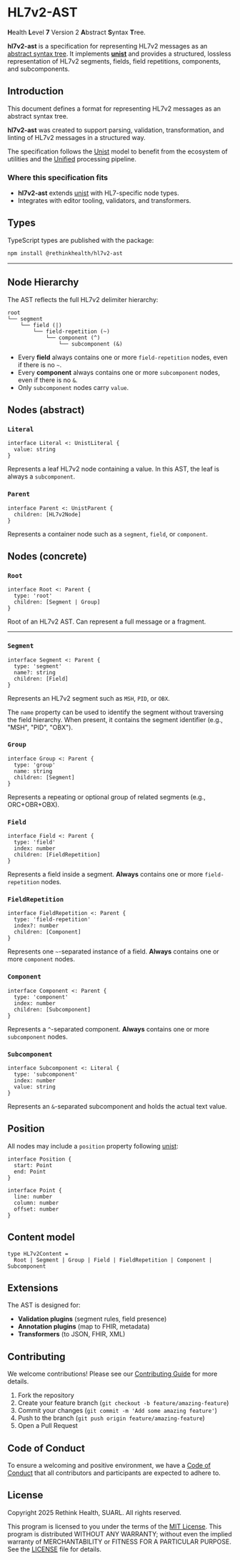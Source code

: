 # HL7v2-AST

**H**ealth **L**evel **7** Version 2 **A**bstract **S**yntax **T**ree.

**hl7v2-ast** is a specification for representing HL7v2 messages as an [abstract syntax tree](https://en.wikipedia.org/wiki/Abstract_syntax_tree). It implements **[unist](https://github.com/syntax-tree/unist)** and provides a structured, lossless representation of HL7v2 segments, fields, field repetitions, components, and subcomponents.

## Introduction

This document defines a format for representing HL7v2 messages as an abstract syntax tree.

**hl7v2-ast** was created to support parsing, validation, transformation, and linting of HL7v2 messages in a structured way.

The specification follows the [Unist](https://github.com/syntax-tree/unist) model to benefit from the ecosystem of utilities and the [Unified](https://unifiedjs.com) processing pipeline.

### Where this specification fits

* **hl7v2-ast** extends [unist](https://github.com/syntax-tree/unist) with HL7-specific node types.
* Integrates with editor tooling, validators, and transformers.

## Types

TypeScript types are published with the package:

```sh
npm install @rethinkhealth/hl7v2-ast
```

---

## Node Hierarchy

The AST reflects the full HL7v2 delimiter hierarchy:

```
root
└── segment
    └── field (|)
        └── field-repetition (~)
            └── component (^)
                └── subcomponent (&)
```

* Every **field** always contains one or more `field-repetition` nodes, even if there is no `~`.
* Every **component** always contains one or more `subcomponent` nodes, even if there is no `&`.
* Only `subcomponent` nodes carry `value`.

## Nodes (abstract)

### `Literal`

```idl
interface Literal <: UnistLiteral {
  value: string
}
```

Represents a leaf HL7v2 node containing a value. In this AST, the leaf is always a `subcomponent`.

### `Parent`

```idl
interface Parent <: UnistParent {
  children: [HL7v2Node]
}
```

Represents a container node such as a `segment`, `field`, or `component`.

## Nodes (concrete)

### `Root`

```idl
interface Root <: Parent {
  type: 'root'
  children: [Segment | Group]
}
```

Root of an HL7v2 AST. Can represent a full message or a fragment.

---

### `Segment`

```idl
interface Segment <: Parent {
  type: 'segment'
  name?: string
  children: [Field]
}
```

Represents an HL7v2 segment such as `MSH`, `PID`, or `OBX`.

The `name` property can be used to identify the segment without traversing the field hierarchy. When present, it contains the segment identifier (e.g., "MSH", "PID", "OBX").

### `Group`

```idl
interface Group <: Parent {
  type: 'group'
  name: string
  children: [Segment]
}
```

Represents a repeating or optional group of related segments (e.g., ORC+OBR+OBX).

### `Field`

```idl
interface Field <: Parent {
  type: 'field'
  index: number
  children: [FieldRepetition]
}
```

Represents a field inside a segment. **Always** contains one or more `field-repetition` nodes.

### `FieldRepetition`

```idl
interface FieldRepetition <: Parent {
  type: 'field-repetition'
  index?: number
  children: [Component]
}
```

Represents one `~`-separated instance of a field. **Always** contains one or more `component` nodes.

### `Component`

```idl
interface Component <: Parent {
  type: 'component'
  index: number
  children: [Subcomponent]
}
```

Represents a `^`-separated component. **Always** contains one or more `subcomponent` nodes.

### `Subcomponent`

```idl
interface Subcomponent <: Literal {
  type: 'subcomponent'
  index: number
  value: string
}
```

Represents an `&`-separated subcomponent and holds the actual text value.

## Position

All nodes may include a `position` property following [unist](https://github.com/syntax-tree/unist):

```idl
interface Position {
  start: Point
  end: Point
}

interface Point {
  line: number
  column: number
  offset: number
}
```

## Content model

```idl
type HL7v2Content =
  Root | Segment | Group | Field | FieldRepetition | Component | Subcomponent
```

## Extensions

The AST is designed for:

* **Validation plugins** (segment rules, field presence)
* **Annotation plugins** (map to FHIR, metadata)
* **Transformers** (to JSON, FHIR, XML)

## Contributing

We welcome contributions! Please see our [Contributing Guide][github-contributing] for more details.

1. Fork the repository
2. Create your feature branch (`git checkout -b feature/amazing-feature`)
3. Commit your changes (`git commit -m 'Add some amazing feature'`)
4. Push to the branch (`git push origin feature/amazing-feature`)
5. Open a Pull Request

## Code of Conduct

To ensure a welcoming and positive environment, we have a [Code of Conduct][github-code-of-conduct] that all contributors and participants are expected to adhere to.

## License

Copyright 2025 Rethink Health, SUARL. All rights reserved.

This program is licensed to you under the terms of the [MIT License](https://opensource.org/licenses/MIT). This program is distributed WITHOUT ANY WARRANTY; without even the implied warranty of MERCHANTABILITY or FITNESS FOR A PARTICULAR PURPOSE. See the [LICENSE][github-license] file for details.

[github-code-of-conduct]: https://github.com/rethinkhealth/hl7v2/blob/main/CODE_OF_CONDUCT.md
[github-license]: https://github.com/rethinkhealth/hl7v2/blob/main/LICENSE
[github-contributing]: https://github.com/rethinkhealth/hl7v2/blob/main/CONTRIBUTING.md